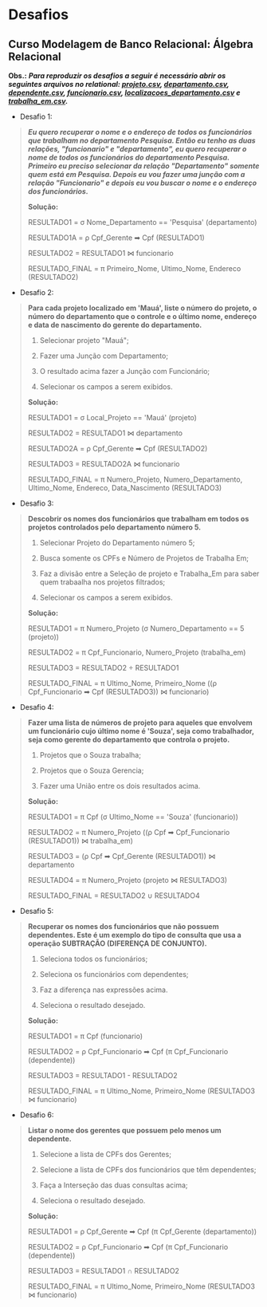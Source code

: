 # Desafios


## Curso Modelagem de Banco Relacional: Álgebra Relacional

**Obs.:** ***Para reproduzir os desafios a seguir é necessário abrir os seguintes arquivos no relational: [projeto.csv](), [departamento.csv](https://github.com/dario-gms/Modelagem-de-Dados/blob/main/departamento.csv), [dependente.csv](https://github.com/dario-gms/Modelagem-de-Dados/blob/main/dependente.csv), [funcionario.csv](https://github.com/dario-gms/Modelagem-de-Dados/blob/main/funcionario.csv), [localizacoes_departamento.csv](https://github.com/dario-gms/Modelagem-de-Dados/blob/main/localizacoes_departameto.csv) e [trabalha_em.csv](https://github.com/dario-gms/Modelagem-de-Dados/blob/main/trabalha_em.csv).***

- Desafio 1:
> ***Eu quero recuperar o nome e o endereço de todos os funcionários que trabalham no departamento Pesquisa. Então eu tenho as duas relações, "funcionario" e "departamento", eu quero recuperar o nome de todos os funcionários do departamento Pesquisa.
> Primeiro eu preciso selecionar da relação "Departamento" somente quem está em Pesquisa. Depois eu vou fazer uma junção com a relação "Funcionario" e depois eu vou buscar o nome e o endereço dos funcionários.***
> 
> **Solução:**
> 
> RESULTADO1 = σ Nome_Departamento == 'Pesquisa' (departamento)
> 
> RESULTADO1A = ρ Cpf_Gerente ➡ Cpf (RESULTADO1)
> 
> RESULTADO2 = RESULTADO1 ⋈ funcionario
> 
> RESULTADO_FINAL = π Primeiro_Nome, Ultimo_Nome, Endereco (RESULTADO2)

- Desafio 2:
> **Para cada projeto localizado em 'Mauá', liste o número do projeto, o número do departamento que o controle e o último nome, endereço e data de nascimento do gerente do departamento.**
> 
> 1. Selecionar projeto "Mauá";
> 
> 2. Fazer uma Junção com Departamento;
> 
> 3. O resultado acima fazer a Junção com Funcionário;
> 
> 4. Selecionar os campos a serem exibidos.
> 
> **Solução:**
> 
> RESULTADO1 = σ Local_Projeto == 'Mauá' (projeto)
> 
> RESULTADO2 = RESULTADO1 ⋈ departamento
> 
> RESULTADO2A = ρ Cpf_Gerente ➡ Cpf (RESULTADO2)
> 
> RESULTADO3 = RESULTADO2A ⋈ funcionario
> 
> RESULTADO_FINAL = π Numero_Projeto, Numero_Departamento, Ultimo_Nome, Endereco, Data_Nascimento (RESULTADO3)

- Desafio 3:
> **Descobrir os nomes dos funcionários que trabalham em todos os projetos controlados pelo departamento número 5.**
> 
> 1. Selecionar Projeto do Departamento número 5;
> 
> 2. Busca somente os CPFs e Número de Projetos de Trabalha Em;
> 
> 3. Faz a divisão entre a Seleção de projeto e Trabalha_Em para saber quem trabaalha nos projetos filtrados;
> 
> 4. Selecionar os campos a serem exibidos.
> 
> **Solução:**
> 
> RESULTADO1 = π Numero_Projeto (σ Numero_Departamento == 5 (projeto))
> 
> RESULTADO2 = π Cpf_Funcionario, Numero_Projeto (trabalha_em)
> 
> RESULTADO3 = RESULTADO2 ÷ RESULTADO1
> 
> RESULTADO_FINAL = π Ultimo_Nome, Primeiro_Nome ((ρ Cpf_Funcionario ➡ Cpf (RESULTADO3)) ⋈ funcionario)

- Desafio 4:
> **Fazer uma lista de números de projeto para aqueles que envolvem um funcionário cujo último nome é 'Souza', seja como trabalhador, seja como gerente do departamento que controla o projeto.**
> 
> 1. Projetos que o Souza trabalha;
> 
> 2. Projetos que o Souza Gerencia;
> 
> 3. Fazer uma União entre os dois resultados acima.
> 
> **Solução:**
> 
> RESULTADO1 = π Cpf (σ Ultimo_Nome == 'Souza' (funcionario))
> 
> RESULTADO2 = π Numero_Projeto ((ρ Cpf ➡ Cpf_Funcionario (RESULTADO1)) ⋈ trabalha_em)
> 
> RESULTADO3 = (ρ Cpf ➡ Cpf_Gerente (RESULTADO1)) ⋈ departamento
> 
> RESULTADO4 = π Numero_Projeto (projeto ⋈ RESULTADO3)
> 
> RESULTADO_FINAL = RESULTADO2 ∪ RESULTADO4

- Desafio 5:
> **Recuperar os nomes dos funcionários que não possuem dependentes. Este é um exemplo do tipo de consulta que usa a operação SUBTRAÇÃO (DIFERENÇA DE CONJUNTO).**
> 
> 1. Seleciona todos os funcionários;
> 
> 2. Seleciona os funcionários com dependentes;
> 
> 3. Faz a diferença nas expressões acima.
> 
> 4. Seleciona o resultado desejado.
> 
> **Solução:**
> 
> RESULTADO1 = π Cpf (funcionario)
> 
> RESULTADO2 = ρ Cpf_Funcionario ➡ Cpf (π Cpf_Funcionario (dependente))
> 
> RESULTADO3 = RESULTADO1 - RESULTADO2
> 
> RESULTADO_FINAL = π Ultimo_Nome, Primeiro_Nome (RESULTADO3 ⋈ funcionario)

- Desafio 6:
> **Listar o nome dos gerentes que possuem pelo menos um dependente.**
> 
> 1. Selecione a lista de CPFs dos Gerentes;
> 
> 2. Selecione a lista de CPFs dos funcionários que têm dependentes;
> 
> 3. Faça a Interseção das duas consultas acima;
> 
> 4. Seleciona o resultado desejado.
> 
> **Solução:**
> 
> RESULTADO1 = ρ Cpf_Gerente ➡ Cpf (π Cpf_Gerente (departamento))
> 
> RESULTADO2 = ρ Cpf_Funcionario ➡ Cpf (π Cpf_Funcionario (dependente))
> 
> RESULTADO3 = RESULTADO1 ∩ RESULTADO2
> 
> RESULTADO_FINAL = π Ultimo_Nome, Primeiro_Nome (RESULTADO3 ⋈ funcionario)


